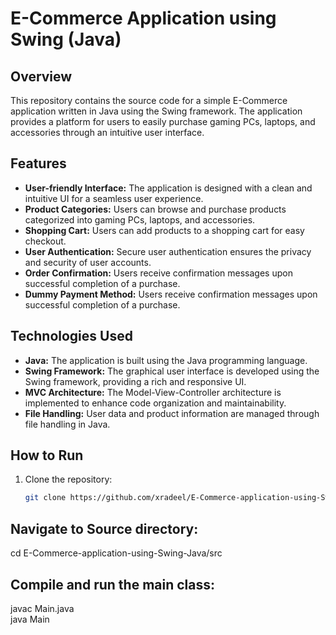 # E-Commerce Application using Swing (Java)


## Overview
This repository contains the source code for a simple E-Commerce application written in Java using the Swing framework. The application provides a platform for users to easily purchase gaming PCs, laptops, and accessories through an intuitive user interface.

## Features
- **User-friendly Interface:** The application is designed with a clean and intuitive UI for a seamless user experience.
- **Product Categories:** Users can browse and purchase products categorized into gaming PCs, laptops, and accessories.
- **Shopping Cart:** Users can add products to a shopping cart for easy checkout.
- **User Authentication:** Secure user authentication ensures the privacy and security of user accounts.
- **Order Confirmation:** Users receive confirmation messages upon successful completion of a purchase.
- **Dummy Payment Method:** Users receive confirmation messages upon successful completion of a purchase.

## Technologies Used
- **Java:** The application is built using the Java programming language.
- **Swing Framework:** The graphical user interface is developed using the Swing framework, providing a rich and responsive UI.
- **MVC Architecture:** The Model-View-Controller architecture is implemented to enhance code organization and maintainability.
- **File Handling:** User data and product information are managed through file handling in Java.

## How to Run
1. Clone the repository:
   ```bash
   git clone https://github.com/xradeel/E-Commerce-application-using-Swing-Java.git
## Navigate to Source directory:
cd E-Commerce-application-using-Swing-Java/src
## Compile and run the main class:
javac Main.java\
java Main
